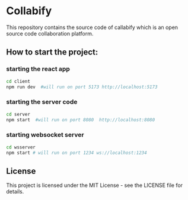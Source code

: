 # Collabify

This repository contains the source code of callabify which is an open source code collaboration platform.

## How to start the project:

### starting the react app
```bash
cd client 
npm run dev  #will run on port 5173 http://localhost:5173
```

### starting the server code 
```bash
cd server
npm start  #will run on port 8080  http://localhost:8080
```

### starting websocket server
```bash
cd wsserver
npm start # will run on port 1234 ws://localhost:1234
```

## License
This project is licensed under the MIT License - see the LICENSE file for details.
